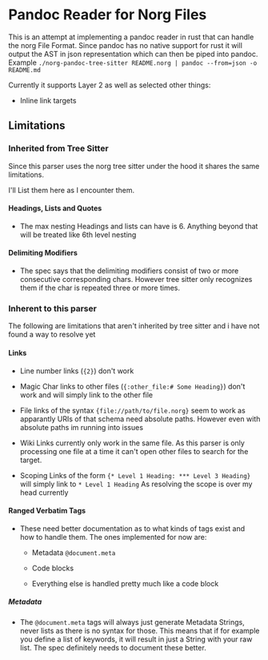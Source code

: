 <div>

# Pandoc Reader for Norg Files

This is an attempt at implementing a pandoc reader in rust that can
handle the norg File Format. Since pandoc has no native support for rust
it will output the AST in json representation which can then be piped
into pandoc. Example
`./norg-pandoc-tree-sitter README.norg | pandoc --from=json -o README.md`

Currently it supports Layer 2 as well as selected other things:

- Inline link targets

<div>

## Limitations

<div>

### Inherited from Tree Sitter

Since this parser uses the norg tree sitter under the hood it shares the
same limitations.

I'll List them here as I encounter them.

<div>

#### Headings, Lists and Quotes

- The max nesting Headings and lists can have is 6. Anything beyond that
  will be treated like 6th level nesting

</div>

<div>

#### Delimiting Modifiers

- The spec says that the delimiting modifiers consist of two or more
  consecutive corresponding chars. However tree sitter only recognizes
  them if the char is repeated three or more times.

</div>

</div>

<div>

### Inherent to this parser

The following are limitations that aren't inherited by tree sitter and i
have not found a way to resolve yet

<div>

#### Links

- Line number links (`{2}`) don't work

- Magic Char links to other files (`{:other_file:# Some Heading}`) don't
  work and will simply link to the other file

- File links of the syntax `{file://path/to/file.norg}` seem to work as
  apparantly URIs of that schema need absolute paths. However even with
  absolute paths im running into issues

- Wiki Links currently only work in the same file. As this parser is
  only processing one file at a time it can't open other files to search
  for the target.

- Scoping Links of the form `{* Level 1 Heading: *** Level 3 Heading}`
  will simply link to `* Level 1 Heading` As resolving the scope is over
  my head currently

</div>

<div>

#### Ranged Verbatim Tags

- These need better documentation as to what kinds of tags exist and how
  to handle them. The ones implemented for now are:

  - Metadata `@document.meta`

  - Code blocks

  - Everything else is handled pretty much like a code block

<div>

##### Metadata

- The `@document.meta` tags will always just generate Metadata Strings,
  never lists as there is no syntax for those. This means that if for
  example you define a list of keywords, it will result in just a String
  with your raw list. The spec definitely needs to document these
  better.

</div>

</div>

</div>

</div>

</div>
